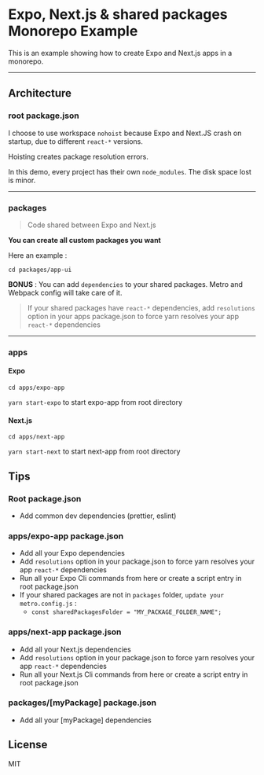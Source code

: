 # Expo, Next.js & shared packages Monorepo Example

This is an example showing how to create Expo and Next.js apps in a monorepo.

___

## Architecture

### root package.json

I choose to use workspace `nohoist` because Expo and Next.JS crash on startup, due to different `react-*` versions.

Hoisting creates package resolution errors.

In this demo, every project has their own `node_modules`. The disk space lost is minor.

___

### packages

> Code shared between Expo and Next.js

**You can create all custom packages you want**

Here an example : 

`cd packages/app-ui`

**BONUS** : You can add `dependencies` to your shared packages. Metro and Webpack config will take care of it.

> If your shared packages have `react-*` dependencies, 
> add `resolutions` option in your apps package.json to force yarn resolves your app `react-*` dependencies
___

### apps

#### Expo

`cd apps/expo-app`

`yarn start-expo` to start expo-app from root directory


#### Next.js

`cd apps/next-app`

`yarn start-next` to start next-app from root directory


## Tips

### Root package.json

- Add common dev dependencies (prettier, eslint)

### apps/expo-app package.json

- Add all your Expo dependencies
- Add `resolutions` option in your package.json to force yarn resolves your app `react-*` dependencies
- Run all your Expo Cli commands from here or create a script entry in root package.json
- If your shared packages are not in `packages` folder, `update your metro.config.js` :
  - `const sharedPackagesFolder = "MY_PACKAGE_FOLDER_NAME";`

### apps/next-app package.json

- Add all your Next.js dependencies
- Add `resolutions` option in your package.json to force yarn resolves your app `react-*` dependencies
- Run all your Next.js Cli commands from here or create a script entry in root package.json

### packages/[myPackage] package.json

- Add all your [myPackage] dependencies

## License

MIT
